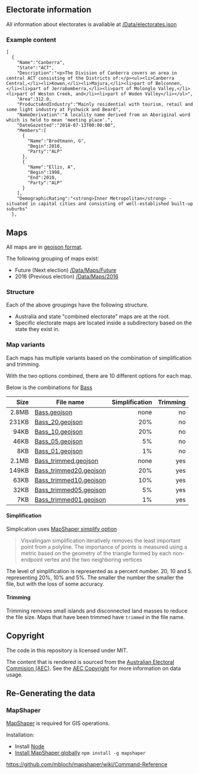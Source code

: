 

## Electorate information

All information about electorates is avaliable at [/Data/electorates.json](https://github.com/SimonCropp/AustralianElectorates/blob/master/Data/electorates.json)

### Example content

```
[
  {
    "Name":"Canberra",
    "State":"ACT",
    "Description":"<p>The Division of Canberra covers an area in central ACT consisting of the Districts of:</p><ul><li>Canberra Central,</li><li>Kowen,</li><li>Majura,</li><li>part of Belconnen,</li><li>part of Jerrabomberra,</li><li>part of Molonglo Valley,</li><li>part of Weston Creek, and</li><li>part of Woden Valley</li></ul>",
    "Area":312.0,
    "ProductsAndIndustry":"Mainly residential with tourism, retail and some light industry at Fyshwick and Beard",
    "NameDerivation":"A locality name derived from an Aboriginal word which is held to mean 'meeting place'.",
    "DateGazetted":"2018-07-13T00:00:00",
    "Members":[
      {
        "Name":"Brodtmann, G",
        "Begin":2010,
        "Party":"ALP"
      },
      {
        "Name":"Ellis, A",
        "Begin":1998,
        "End":2010,
        "Party":"ALP"
      }
    ],
    "DemographicRating":"<strong>Inner Metropolitan</strong> - situated in capital cities and consisting of well-established built-up suburbs"
  },
```

## Maps

All maps are in [geojson format](http://geojson.org/).

The following grouping of maps exist:

 * Future (Next election) [/Data/Maps/Future](https://github.com/SimonCropp/AustralianElectorates/tree/master/Data/Maps/Future)
 * 2016 (Previous election) [/Data/Maps/2016](https://github.com/SimonCropp/AustralianElectorates/tree/master/Data/Maps/2016)

### Structure

Each of the above groupings have the following structure.

 * Australia and state "combined electorate" maps are at the root.
 * Specific electorate maps are located inside a subdirectory based on the state they exist in.

### Map variants

Each maps has multiple variants based on the combination of simplification and trimming.

With the two options combined, there are 10 different options for each map.

Below is the combinations for [Bass](https://www.aec.gov.au/profiles/tas/bass.htm)

| Size  | File name              | Simplification | Trimming |
| -----:| ---------------------- | --------------:| --------:|
| 2.8MB | [Bass.geojson](/blob/master/Data/Maps/Future/TAS/Bass.geojson)           | none           | no       |
| 231KB | [Bass_20.geojson](/blob/master/Data/Maps/Future/TAS/Bass_20.geojson)        | 20%            | no       |
| 94KB  | [Bass_10.geojson](/blob/master/Data/Maps/Future/TAS/Bass_10.geojson)        | 20%            | no       |
| 46KB  | [Bass_05.geojson](/blob/master/Data/Maps/Future/TAS/Bass_05.geojson)         | 5%             | no       |
| 8KB   | [Bass_01.geojson](/blob/master/Data/Maps/Future/TAS/Bass_01.geojson)         | 1%             | no       |
| 2.1MB | [Bass_trimmed.geojson](/blob/master/Data/Maps/Future/TAS/Bass_trimmed.geojson)   | none           | yes      |
| 149KB | [Bass_trimmed20.geojson](/blob/master/Data/Maps/Future/TAS/Bass_trimmed20.geojson) | 20%            | yes      |
| 63KB  | [Bass_trimmed10.geojson](/blob/master/Data/Maps/Future/TAS/Bass_trimmed10.geojson) | 10%            | yes      |
| 32KB  | [Bass_trimmed05.geojson](/blob/master/Data/Maps/Future/TAS/Bass_trimmed05.geojson) | 5%             | yes      |
| 7KB   | [Bass_trimmed01.geojson](/blob/master/Data/Maps/Future/TAS/Bass_trimmed01.geojson) | 1%             | yes      |


#### Simplification

Simplication uses [MapShaper simplify option](https://github.com/mbloch/mapshaper/wiki/Command-Reference#-simplify)

> Visvalingam simplification iteratively removes the least important point from a polyline. The importance of points is measured using a metric based on the geometry of the triangle formed by each non-endpoint vertex and the two neighboring vertices

The level of simplification is represented as a percent number. 20, 10 and 5. representing 20%, 10% and 5%. The smaller the number the smaller the file, but with the loss of some accuracy.  

#### Trimming

Trimming removes small islands and disconnected land masses to reduce the file size. Maps that have been trimmed have `trimmed` in the file name.

## Copyright

The code in this repository is licensed under MIT.

The content that is rendered is sourced from the [Australian Electoral Commision (AEC)](https://www.aec.gov.au/). See the [AEC Copyright](https://www.aec.gov.au/footer/Copyright.htm)  for more information on data usage.

## Re-Generating the data

### MapShaper

[MapShaper](https://github.com/mbloch/mapshaper/) is required for GIS operations.

Installation:

* Install [Node](https://nodejs.org/)
* [Install MapShaper globally](https://github.com/mbloch/mapshaper#installation) `npm install -g mapshaper`

https://github.com/mbloch/mapshaper/wiki/Command-Reference
